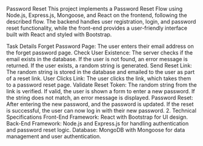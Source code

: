 Password Reset
This project implements a Password Reset Flow using Node.js, Express.js, Mongoose, and React on the frontend, following the described flow. The backend handles user registration, login, and password reset functionality, while the front-end provides a user-friendly interface built with React and styled with Bootstrap.

Task Details
Forget Password Page: The user enters their email address on the forget password page.
Check User Existence: The server checks if the email exists in the database.
If the user is not found, an error message is returned.
If the user exists, a random string is generated.
Send Reset Link: The random string is stored in the database and emailed to the user as part of a reset link.
User Clicks Link: The user clicks the link, which takes them to a password reset page.
Validate Reset Token: The random string from the link is verified.
If valid, the user is shown a form to enter a new password.
If the string does not match, an error message is displayed.
Password Reset: After entering the new password, and the password is updated.
If the reset is successful, the user can now log in with their new password.
2. Technical Specifications
Front-End Framework: React with Bootstrap for UI design.
Back-End Framework: Node.js and Express.js for handling authentication and password reset logic.
Database: MongoDB with Mongoose for data management and user authentication.
